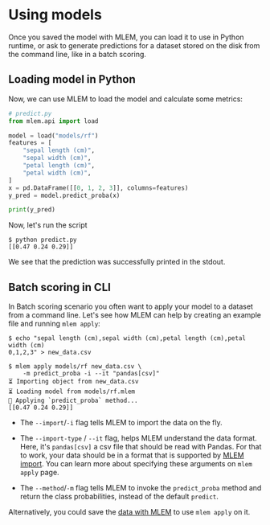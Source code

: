 # Using models

Once you saved the model with MLEM, you can load it to use in Python runtime, or
ask to generate predictions for a dataset stored on the disk from the command
line, like in a batch scoring.

## Loading model in Python

Now, we can use MLEM to load the model and calculate some metrics:

```py
# predict.py
from mlem.api import load

model = load("models/rf")
features = [
    "sepal length (cm)",
    "sepal width (cm)",
    "petal length (cm)",
    "petal width (cm)",
]
x = pd.DataFrame([[0, 1, 2, 3]], columns=features)
y_pred = model.predict_proba(x)

print(y_pred)
```

Now, let's run the script

```cli
$ python predict.py
[[0.47 0.24 0.29]]
```

We see that the prediction was successfully printed in the stdout.

## Batch scoring in CLI

In Batch scoring scenario you often want to apply your model to a dataset from a
command line. Let's see how MLEM can help by creating an example file and
running `mlem apply`:

```cli
$ echo "sepal length (cm),sepal width (cm),petal length (cm),petal width (cm)
0,1,2,3" > new_data.csv

$ mlem apply models/rf new_data.csv \
    -m predict_proba -i --it "pandas[csv]"
⏳️ Importing object from new_data.csv
⏳️ Loading model from models/rf.mlem
🍏 Applying `predict_proba` method...
[[0.47 0.24 0.29]]
```

- The `--import`/`-i` flag tells MLEM to import the data on the fly.
- The `--import-type` / `--it` flag, helps MLEM understand the data format.
  Here, it's `pandas[csv]` a csv file that should be read with Pandas. For that
  to work, your data should be in a format that is supported by
  [MLEM import](/doc/user-guide/importing). You can learn more about specifying
  these arguments on `mlem apply` page.

- The `--method`/`-m` flag tells MLEM to invoke the `predict_proba` method and
  return the class probabilities, instead of the default `predict`.

Alternatively, you could save the [data with MLEM](/doc/user-guide/data) to use
`mlem apply` on it.
